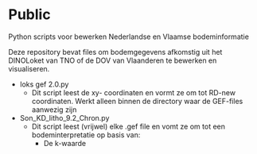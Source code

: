 # Public
Python scripts voor bewerken Nederlandse en Vlaamse bodeminformatie

Deze repository bevat files om bodemgegevens afkomstig uit het DINOLoket van TNO of de DOV van Vlaanderen te bewerken en visualiseren.

- loks gef 2.0.py
  - Dit script leest de xy- coordinaten en vormt ze om tot RD-new coordinaten. Werkt alleen binnen de directory waar de GEF-files aanwezig      zijn
- Son_KD_litho_9.2_Chron.py
  - Dit script leest (vrijwel) elke .gef file en vomt ze om tot een bodeminterpretatie op basis van:
    - De k-waarde 

